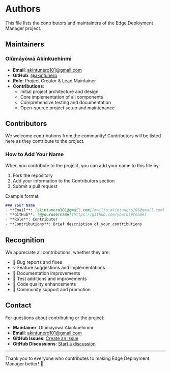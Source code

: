 # Authors

This file lists the contributors and maintainers of the Edge Deployment Manager project.

## Maintainers

### Olúmáyòwá Akinkuehinmi
- **Email**: [akintunero101@gmail.com](mailto:akintunero101@gmail.com)
- **GitHub**: [@akintunero](https://github.com/akintunero)
- **Role**: Project Creator & Lead Maintainer
- **Contributions**: 
  - Initial project architecture and design
  - Core implementation of all components
  - Comprehensive testing and documentation
  - Open-source project setup and maintenance

## Contributors

We welcome contributions from the community! Contributors will be listed here as they contribute to the project.

### How to Add Your Name

When you contribute to the project, you can add your name to this file by:

1. Fork the repository
2. Add your information to the Contributors section
3. Submit a pull request

Example format:
```markdown
### Your Name
- **Email**: [akintunero101@gmail.com](mailto:akintunero101@gmail.com)
- **GitHub**: [@yourusername](https://github.com/yourusername)
- **Role**: Contributor
- **Contributions**: Brief description of your contributions
```

## Recognition

We appreciate all contributions, whether they are:
- 🐛 Bug reports and fixes
- 💡 Feature suggestions and implementations
- 📝 Documentation improvements
- 🧪 Test additions and improvements
- 🔧 Code quality enhancements
- 📢 Community support and promotion

## Contact

For questions about contributing or the project:

- **Maintainer**: Olúmáyòwá Akinkuehinmi
- **Email**: [akintunero101@gmail.com](mailto:akintunero101@gmail.com)
- **GitHub Issues**: [Create an issue](https://github.com/akintunero/edge-deployment-manager/issues)
- **GitHub Discussions**: [Start a discussion](https://github.com/akintunero/edge-deployment-manager/discussions)

---

Thank you to everyone who contributes to making Edge Deployment Manager better! 🚀 